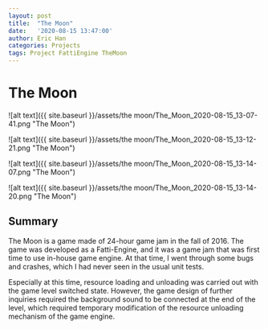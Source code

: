 ```yaml
---
layout: post
title:  "The Moon"
date:   '2020-08-15 13:47:00'
author: Eric Han
categories: Projects
tags: Project FattiEngine TheMoon
---
```


# The Moon
![alt text]({{ site.baseurl }}/assets/the moon/The_Moon_2020-08-15_13-07-41.png "The Moon")

![alt text]({{ site.baseurl }}/assets/the moon/The_Moon_2020-08-15_13-12-21.png "The Moon")

![alt text]({{ site.baseurl }}/assets/the moon/The_Moon_2020-08-15_13-14-07.png "The Moon")

![alt text]({{ site.baseurl }}/assets/the moon/The_Moon_2020-08-15_13-14-20.png "The Moon")

## Summary
The Moon is a game made of 24-hour game jam in the fall of 2016. The game was developed as a Fatti-Engine, and it was a game jam that was first time to use in-house game engine. At that time, I went through some bugs and crashes, which I had never seen in the usual unit tests.

Especially at this time, resource loading and unloading was carried out with the game level switched state. However, the game design of further inquiries required the background sound to be connected at the end of the level, which required temporary modification of the resource unloading mechanism of the game engine.



